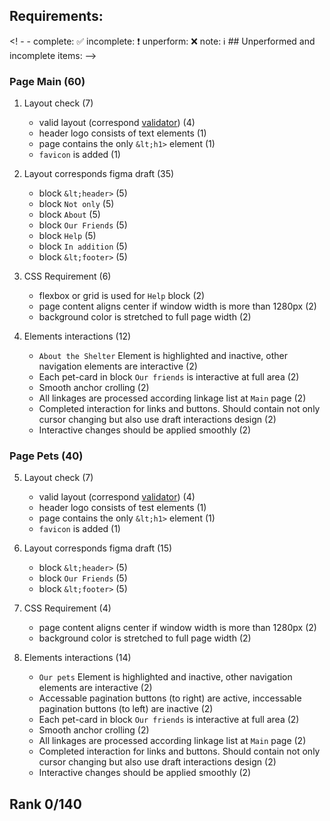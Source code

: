 ## Requirements:

<!  -    -  complete: &#09989;
      incomplete: &#10071;
      unperform: &#10060;
      note: &#08505;
      ## Unperformed and incomplete items:
-->

### Page Main (60)
1. Layout check (7)

    - valid layout (correspond [validator](https://validator.w3.org/)) (4)
    - header logo consists of text elements (1)
    - page contains the only `&lt;h1>` element (1)
    - `favicon` is added (1)


2. Layout corresponds figma draft (35)

    - block `&lt;header>` (5)
    - block `Not only` (5)
    - block `About` (5)
    - block `Our Friends` (5)
    - block `Help` (5)
    - block `In addition` (5)
    - block `&lt;footer>` (5)


3. CSS Requirement (6)

    - flexbox or grid is used for `Help` block (2)
    - page content aligns center if window width is more than 1280px (2)
    - background color is stretched to full page width (2)


4. Elements interactions (12)

    - `About the Shelter` Element is highlighted and inactive, other navigation elements are interactive (2)
    - Each pet-card in block `Our friends` is interactive at full area (2)
    - Smooth anchor crolling (2)
    - All linkages are processed according linkage list at `Main` page (2)
    - Completed interaction for links and buttons. Should contain not only cursor changing but also use draft interactions design (2)
    - Interactive changes should be applied smoothly (2)

### Page Pets (40)
5. Layout check (7)

    - valid layout (correspond [validator](https://validator.w3.org/)) (4)
    - header logo consists of test elements (1)
    - page contains the only `&lt;h1>` element (1)
    - `favicon` is added (1)


6. Layout corresponds figma draft (15)

    - block `&lt;header>` (5)
    - block `Our Friends` (5)
    - block `&lt;footer>` (5)


7. CSS Requirement (4)

    - page content aligns center if window width is more than 1280px (2)
    - background color is stretched to full page width (2)


8. Elements interactions (14)

    - `Our pets` Element is highlighted and inactive, other navigation elements are interactive (2)
    - Accessable pagination buttons (to right) are active, inccessable pagination buttons (to left) are inactive (2)
    - Each pet-card in block `Our friends` is interactive at full area (2)
    - Smooth anchor crolling (2)
    - All linkages are processed according linkage list at `Main` page (2)
    - Completed interaction for links and buttons. Should contain not only cursor changing but also use draft interactions design (2)
    - Interactive changes should be applied smoothly (2)





## Rank 0/140

<!--
## Note:
    - If you fix some of issues, please contact me at [telegram](https://t.me/nduchin) or [discord](https://discordapp.com/users/nduchin)
    - Full review you can find at [Github](https://github.com/nduchin/RSSchool-cross-check)
-->